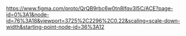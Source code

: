 https://www.figma.com/proto/QrQB9rbc6w0tn8Ifqv3l5C/ACE?page-id=0%3A1&node-id=76%3A18&viewport=3725%2C2296%2C0.22&scaling=scale-down-width&starting-point-node-id=36%3A12
